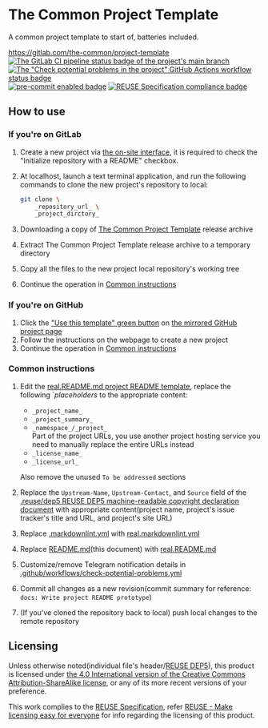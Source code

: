 # The Common Project Template

A common project template to start of, batteries included.

<https://gitlab.com/the-common/project-template>  
[![The GitLab CI pipeline status badge of the project's `main` branch](https://gitlab.com/the-common/project-template/badges/main/pipeline.svg?ignore_skipped=true "Click here to check out the comprehensive status of the GitLab CI pipelines")](https://gitlab.com/the-common/project-template/-/pipelines) [![The "Check potential problems in the project" GitHub Actions workflow status badge](https://github.com/the-common/project-template/actions/workflows/check-potential-problems.yml/badge.svg "Click here to check out the comprehensive status of the \"Check potential problems in the project\" GitHub Actions workflow")](https://github.com/the-common/project-template/actions/workflows/check-potential-problems.yml) [![pre-commit enabled badge](https://img.shields.io/badge/pre--commit-enabled-brightgreen?logo=pre-commit&logoColor=white "This project uses pre-commit to check potential problems")](https://pre-commit.com/) [![REUSE Specification compliance badge](https://api.reuse.software/badge/github.com/the-common/project-template "This project complies to the REUSE specification to decrease software licensing costs")](https://api.reuse.software/info/gitlab.com/the-common/project-template)

## How to use

### If you're on GitLab

1. Create a new project via [the on-site interface](https://gitlab.com/projects/new), it is required to check the "Initialize repository with a README" checkbox.
1. At localhost, launch a text terminal application, and run the following commands to clone the new project's repository to local:

    ```bash
    git clone \
        _repository_url_ \
        _project_dirctory_
    ```

1. Downloading a copy of [The Common Project Template](https://gitlab.com/the-common/project-template/-/releases) release archive
1. Extract The Common Project Template release archive to a temporary directory
1. Copy all the files to the new project local repository's working tree
1. Continue the operation in [Common instructions](#common-instructions)

### If you're on GitHub

1. Click the ["Use this template" green button](https://github.com/the-common/project-template/generate) on [the mirrored GitHub project page](https://github.com/the-common/project-template)
1. Follow the instructions on the webpage to create a new project
1. Continue the operation in [Common instructions](#common-instructions)

### Common instructions

1. Edit the [real.README.md project README template](real.README.md), replace the following `_placeholders_ to the appropriate content:
    + `_project_name_`
    + `_project_summary_`
    + `_namespace_/_project_`  
      Part of the project URLs, you use another project hosting service you need to manually replace the entire URLs instead
    + `_license_name_`
    + `_license_url_`

    Also remove the unused `To be addressed` sections

1. Replace the `Upstream-Name`, `Upstream-Contact`, and `Source` field of the [.reuse/dep5 REUSE DEP5 machine-readable copyright declaration document](.reuse/dep5) with appropriate content(project name, project's issue tracker's title and URL, and project's site URL)
1. Replace [.markdownlint.yml](.markdownlint.yml) with [real.markdownlint.yml](real.markdownlint.yml)
1. Replace [README.md](README.md)(this document) with [real.README.md](real.README.md)
1. Customize/remove Telegram notification details in [.github/workflows/check-potential-problems.yml](.github/workflows/check-potential-problems.yml)
1. Commit all changes as a new revision(commit summary for reference: `docs: Write project README prototype`)
1. (If you've cloned the repository back to local) push local changes to the remote repository

## Licensing

Unless otherwise noted(individual file's header/[REUSE DEP5](.reuse/dep5)), this product is licensed under [the 4.0 International version of the Creative Commons Attribution-ShareAlike license](https://creativecommons.org/licenses/by-sa/4.0/), or any of its more recent versions of your preference.

This work complies to the [REUSE Specification](https://reuse.software/spec/), refer [REUSE - Make licensing easy for everyone](https://reuse.software/) for info regarding the licensing of this product.
